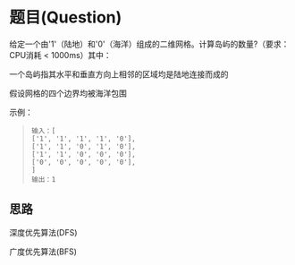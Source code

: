 # 题目(Question)
给定一个由'1'（陆地）和'0'（海洋）组成的二维网格。计算岛屿的数量?（要求：CPU消耗 < 1000ms）其中：

一个岛屿指其水平和垂直方向上相邻的区域均是陆地连接而成的

假设网格的四个边界均被海洋包围

示例：
>`输入：[`<br>
>`['1', '1', '1', '1', '0'],`<br>
>`['1', '1', '0', '1', '0'],`<br>
>`['1', '1', '0', '0', '0'],`<br>
>`['0', '0', '0', '0', '0'],`<br>
>`]`<br>
>`输出：1`

## 思路
深度优先算法(DFS)

广度优先算法(BFS)
